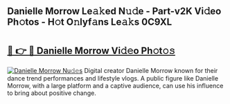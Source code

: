 ## Danielle Morrow Le𝚊𝚔ed N𝚞𝚍e - Part-v2K Vi𝚍eo Ph𝚘tos - H𝚘t O𝚗lyf𝚊ns Le𝚊𝚔s 0C9XL

# <h2><a href="http://hfetxg6.feru.top/?c=Danielle+Morrow">🔗 👉 🔴 Danielle Morrow Vi𝚍𝚎o Ph𝚘t𝚘𝚜</a></h2>

[![Danielle Morrow Nu𝚍𝚎s](https://i.imgur.com/0TWrTi3.gif)](http://hfetxg6.feru.top/?c=Danielle+Morrow)
Digital creator Danielle Morrow known for their dance trend performances and lifestyle vlogs. A public figure like Danielle Morrow, with a large platform and a captive audience, can use his influence to bring about positive change. 

